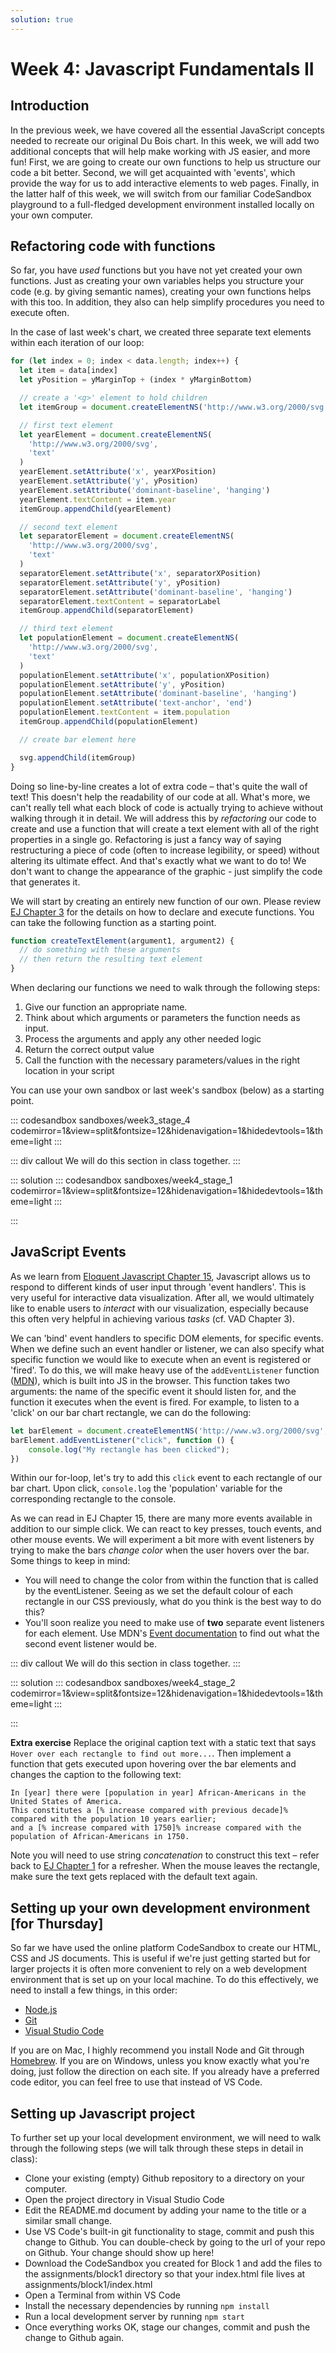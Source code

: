 ```yaml
---
solution: true
---
```

# Week 4: Javascript Fundamentals II

## Introduction
In the previous week, we have covered all the essential JavaScript concepts needed to recreate our original Du Bois chart. In this week, we will add two additional concepts that will help make working with JS easier, and more fun! First, we are going to create our own functions to help us structure our code a bit better. Second, we will get acquainted with 'events', which provide the way for us to add interactive elements to web pages. Finally, in the latter half of this week, we will switch from our familiar CodeSandbox playground to a full-fledged development environment installed locally on your own computer.

## Refactoring code with functions
So far, you have *used* functions but you have not yet created your own functions. Just as creating your own variables helps you structure your code (e.g. by giving semantic names), creating your own functions helps with this too. In addition, they also can help simplify procedures you need to execute often.

In the case of last week's chart, we created three separate text elements within each iteration of our loop:
```js
for (let index = 0; index < data.length; index++) {
  let item = data[index]
  let yPosition = yMarginTop + (index * yMarginBottom)

  // create a '<g>' element to hold children
  let itemGroup = document.createElementNS('http://www.w3.org/2000/svg', 'g')

  // first text element
  let yearElement = document.createElementNS(
    'http://www.w3.org/2000/svg',
    'text'
  )
  yearElement.setAttribute('x', yearXPosition)
  yearElement.setAttribute('y', yPosition)
  yearElement.setAttribute('dominant-baseline', 'hanging')
  yearElement.textContent = item.year
  itemGroup.appendChild(yearElement)

  // second text element
  let separatorElement = document.createElementNS(
    'http://www.w3.org/2000/svg',
    'text'
  )
  separatorElement.setAttribute('x', separatorXPosition)
  separatorElement.setAttribute('y', yPosition)
  separatorElement.setAttribute('dominant-baseline', 'hanging')
  separatorElement.textContent = separatorLabel
  itemGroup.appendChild(separatorElement)

  // third text element
  let populationElement = document.createElementNS(
    'http://www.w3.org/2000/svg',
    'text'
  )
  populationElement.setAttribute('x', populationXPosition)
  populationElement.setAttribute('y', yPosition)
  populationElement.setAttribute('dominant-baseline', 'hanging')
  populationElement.setAttribute('text-anchor', 'end')
  populationElement.textContent = item.population
  itemGroup.appendChild(populationElement)

  // create bar element here

  svg.appendChild(itemGroup)
}
```
Doing so line-by-line creates a lot of extra code – that's quite the wall of text! This doesn't help the readability of our code at all. What's more, we can't really tell what each block of code is actually trying to achieve without walking through it in detail. We will address this by *refactoring* our code to create and use a function that will create a text element with all of the right properties in a single go. Refactoring is just a fancy way of saying restructuring a piece of code (often to increase legibility, or speed) without altering its ultimate effect. And that's exactly what we want to do to! We don't want to change the appearance of the graphic - just simplify the code that generates it. 

We will start by creating an entirely new function of our own. Please review [EJ Chapter 3](https://eloquentjavascript.net/03_functions.html) for the details on how to declare and execute functions. You can take the following function as a starting point.

```js
function createTextElement(argument1, argument2) {
  // do something with these arguments
  // then return the resulting text element
}
```

When declaring our functions we need to walk through the following steps:

1. Give our function an appropriate name.
2. Think about which arguments or parameters the function needs as input.
3. Process the arguments and apply any other needed logic
4. Return the correct output value
5. Call the function with the necessary parameters/values in the right location in your script

You can use your own sandbox or last week's sandbox (below) as a starting point.

::: codesandbox sandboxes/week3_stage_4 codemirror=1&view=split&fontsize=12&hidenavigation=1&hidedevtools=1&theme=light
:::

::: div callout
We will do this section in class together.
:::

::: solution
::: codesandbox sandboxes/week4_stage_1 codemirror=1&view=split&fontsize=12&hidenavigation=1&hidedevtools=1&theme=light
:::

:::

## JavaScript Events
As we learn from [Eloquent Javascript Chapter 15](https://eloquentjavascript.net/15_event.html), Javascript allows us to respond to different kinds of user input through 'event handlers'. This is very useful for interactive data visualization. After all, we would ultimately like to enable users to *interact* with our visualization, especially because this often very helpful in achieving various *tasks* (cf. VAD Chapter 3).

We can 'bind' event handlers to specific DOM elements, for specific events. When we define such an event handler or listener, we can also specify what specific function we would like to execute when an event is registered or 'fired'. To do this, we will make heavy use of the `addEventListener` function ([MDN](https://developer.mozilla.org/en-US/docs/Web/API/EventTarget/addEventListener)), which is built into JS in the browser. This function takes two arguments: the name of the specific event it should listen for, and the function it executes when the event is fired. For example, to listen to a 'click' on our bar chart rectangle, we can do the following:

```js
let barElement = document.createElementNS('http://www.w3.org/2000/svg', 'rect')
barElement.addEventListener("click", function () {
    console.log("My rectangle has been clicked");
})
```

Within our for-loop, let's try to add this `click` event to each rectangle of our bar chart. Upon click, `console.log` the 'population' variable for the corresponding rectangle to the console.

As we can read in EJ Chapter 15, there are many more events available in addition to our simple click. We can react to key presses, touch events, and other mouse events. We will experiment a bit more with event listeners by trying to make the bars *change color* when the user hovers over the bar. Some things to keep in mind:

- You will need to change the color from within the function that is called by the eventListener. Seeing as we set the default colour of each rectangle in our CSS previously, what do you think is the best way to do this?
- You'll soon realize you need to make use of **two** separate event listeners for each element. Use MDN's [Event documentation](https://developer.mozilla.org/en-US/docs/Web/Events#Mouse_events) to find out what the second event listener would be.

::: div callout
We will do this section in class together.
:::

::: solution
::: codesandbox sandboxes/week4_stage_2 codemirror=1&view=split&fontsize=12&hidenavigation=1&hidedevtools=1&theme=light
:::

:::

**Extra exercise**
Replace the original caption text with a static text that says `Hover over each rectangle to find out more...`. Then implement a function that gets executed upon hovering over the bar elements and changes the caption to the following text:

```
In [year] there were [population in year] African-Americans in the United States of America.
This constitutes a [% increase compared with previous decade]% compared with the population 10 years earlier;
and a [% increase compared with 1750]% increase compared with the population of African-Americans in 1750.
```

Note you will need to use string *concatenation* to construct this text – refer back to [EJ Chapter 1](https://eloquentjavascript.net/01_values.html#p_+y5+JTiKgR) for a refresher. When the mouse leaves the rectangle, make sure the text gets replaced with the default text again.

## Setting up your own development environment [for Thursday]
So far we have used the online platform CodeSandbox to create our HTML, CSS and JS documents. This is useful if we're just getting started but for larger projects it is often more convenient to rely on a web development environment that is set up on your local machine. To do this effectively, we need to install a few things, in this order:

- [Node.js](https://nodejs.org/en/)
- [Git](https://git-scm.com/)
- [Visual Studio Code](https://code.visualstudio.com/)

If you are on Mac, I highly recommend you install Node and Git through [Homebrew](https://brew.sh/). If you are on Windows, unless you know exactly what you're doing, just follow the direction on each site. If you already have a preferred code editor, you can feel free to use that instead of VS Code.

## Setting up Javascript project
To further set up your local development environment, we will need to walk through the following steps (we will talk through these steps in detail in class):

- Clone your existing (empty) Github repository to a directory on your computer.
- Open the project directory in Visual Studio Code
- Edit the README.md document by adding your name to the title or a similar small change.
- Use VS Code's built-in git functionality to stage, commit and push this change to Github. You can double-check by going to the url of your repo on Github. Your change should show up here!
- Download the CodeSandbox you created for Block 1 and add the files to the assignments/block1 directory so that your index.html file lives at assignments/block1/index.html
- Open a Terminal from within VS Code
- Install the necessary dependencies by running `npm install`
- Run a local development server by running `npm start`
- Once everything works OK, stage our changes, commit and push the change to Github again.
